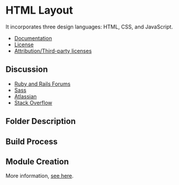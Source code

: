 HTML Layout
============

It incorporates three design languages: HTML, CSS, and JavaScript.

* [Documentation](#)
* [License](#)
* [Attribution/Third-party licenses](#)

## Discussion

* [Ruby and Rails Forums](#)
* [Sass](#)
* [Atlassian](#)
* [Stack Overflow](#)

## Folder Description

## Build Process

## Module Creation

More information, [see here](https://www.yesubc.com/).